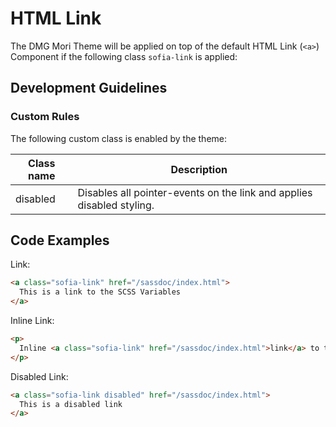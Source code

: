 # HTML Link

The DMG Mori Theme will be applied on top of the default HTML Link (`<a>`) Component if the following class `sofia-link` is applied:

## Development Guidelines

### Custom Rules

The following custom class is enabled by the theme:

| Class name | Description                                                           |
|------------|-----------------------------------------------------------------------|
| disabled   | Disables all pointer-events on the link and applies disabled styling. |

## Code Examples
Link:
``` html
<a class="sofia-link" href="/sassdoc/index.html">
  This is a link to the SCSS Variables
</a>
```

Inline Link:
``` html
<p>
  Inline <a class="sofia-link" href="/sassdoc/index.html">link</a> to the SCSS Variables.
</p>
```

Disabled Link:
``` html
<a class="sofia-link disabled" href="/sassdoc/index.html">
  This is a disabled link
</a>
```
